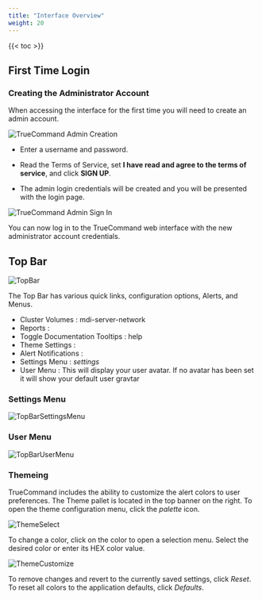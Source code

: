 ```yaml
---
title: "Interface Overview"
weight: 20
---
```


{{< toc >}}

## First Time Login

### Creating the Administrator Account

When accessing the interface for the first time you will need to create an admin account. 

![TrueCommand Admin Creation](/images/TrueCommand/2.0/FirstLogin.png "TrueCommand Admin Creation")

* Enter a username and password.

*  Read the Terms of Service, set **I have read and agree to the terms of service**, and click **SIGN UP**.

* The admin login credentials will be created and you will be presented with the login page.

![TrueCommand Admin Sign In](/images/TrueCommand/2.0/LoginAdmin.png "TrueCommand Admin Sign In")

You can now log in to the TrueCommand web interface with the new administrator account credentials.

## Top Bar

![TopBar](/images/TrueCommand/2.0/TopBar.png "Top Bar")

The Top Bar has various quick links, configuration options, Alerts, and Menus.

+ Cluster Volumes : <mat-icon role="img" fontset="mdi" aria-hidden="true" class="mat-icon mdi mdi-server-network mat-icon-no-color">mdi-server-network</mat-icon>
+ Reports : <mat-icon role="img" fontset="mdi" fonticon="mdi-chart-line-stacked"  class="mat-icon mdi mdi-chart-line-stacked mat-icon-no-color" aria-hidden="true" ng-reflect-font-set="mdi" ng-reflect-font-icon="mdi-chart-line-stacked"></mat-icon>
+ Toggle Documentation Tooltips : <mat-icon role="img" mattooltip="Toggle documentation tooltips" class="mat-icon material-icons mat-icon-no-color" aria-hidden="true" ng-reflect-message="Toggle documentation tooltips" aria-describedby="cdk-describedby-message-87">help</mat-icon>
+ Theme Settings : <mat-icon role="img" fontset="mdi" fonticon="mdi-palette" mattooltip="Theme settings" class="mat-icon mdi mdi-palette mat-icon-no-color" aria-hidden="true" ng-reflect-font-set="mdi" ng-reflect-font-icon="mdi-palette" ng-reflect-message="Theme settings" aria-describedby="cdk-describedby-message-88"></mat-icon>
+ Alert Notifications : <mat-icon role="img" fontset="mdi" fonticon="mdi-bell" class="mat-icon mdi mdi-bell mat-icon-no-color" aria-hidden="true" ng-reflect-font-set="mdi" ng-reflect-font-icon="mdi-bell"></mat-icon>
+ Settings Menu : <i class="material-icons" aria-hidden="true" title="Settings">settings</i>
+ User Menu : This will display your user avatar. If no avatar has been set it will show your default user gravtar

### Settings Menu

![TopBarSettingsMenu](/images/TrueCommand/2.0/TopBarSettingsMenu.png "Top Bar Settings Menu")

### User Menu

![TopBarUserMenu](/images/TrueCommand/2.0/TopBarUserMenu.png "Top Bar User Menu")

### Themeing 

TrueCommand includes the ability to customize the alert colors to user preferences.
The Theme pallet is located in the top banner on the right.
To open the theme configuration menu, click the <i class="material-icons" aria-hidden="true" title="Palette">palette</i> icon.

![ThemeSelect](/images/TrueCommand/2.0/ThemePallete.png "Theme Select")

To change a color, click on the color to open a selection menu. Select the desired color or enter its HEX color value.

![ThemeCustomize](/images/TrueCommand/2.0/ThemePalleteCustom.png "Theme Customize")

To remove changes and revert to the currently saved settings, click *Reset*.
To reset all colors to the application defaults, click *Defaults*.
